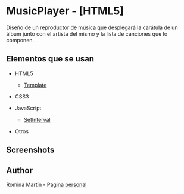 # MusicPlayer - [HTML5]

Diseño de un reproductor de música que desplegará la carátula de un álbum junto con el artista del mismo y la lista de canciones que lo componen.

## Elementos que se usan

- HTML5
    - [Template](https://developer.mozilla.org/es/docs/Web/HTML/Element/template)

- CSS3

- JavaScript
    - [SetInterval](https://developer.mozilla.org/en-US/docs/Web/API/WindowTimers/setInterval)
- Otros

## Screenshots

<!-- TODO -->

## Author
Romina Martín - [Página personal](https://github.com/RominaMartin/RominaMartin.github.io)